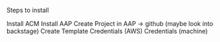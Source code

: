 

Steps to install

Install ACM 
Install AAP 
Create Project in AAP -> github (maybe look into backstage) 
Create Template 
Credentials (AWS) 
Credentials (machine) 

